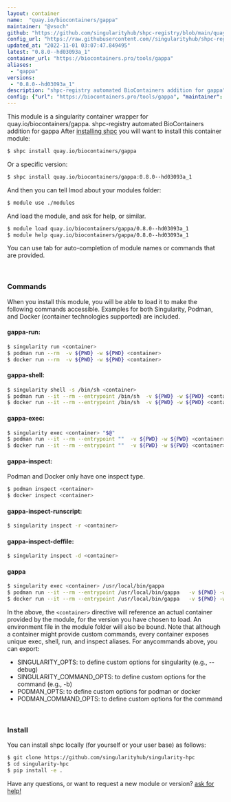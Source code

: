 ```yaml
---
layout: container
name:  "quay.io/biocontainers/gappa"
maintainer: "@vsoch"
github: "https://github.com/singularityhub/shpc-registry/blob/main/quay.io/biocontainers/gappa/container.yaml"
config_url: "https://raw.githubusercontent.com//singularityhub/shpc-registry/main/quay.io/biocontainers/gappa/container.yaml"
updated_at: "2022-11-01 03:07:47.849495"
latest: "0.8.0--hd03093a_1"
container_url: "https://biocontainers.pro/tools/gappa"
aliases:
 - "gappa"
versions:
 - "0.8.0--hd03093a_1"
description: "shpc-registry automated BioContainers addition for gappa"
config: {"url": "https://biocontainers.pro/tools/gappa", "maintainer": "@vsoch", "description": "shpc-registry automated BioContainers addition for gappa", "latest": {"0.8.0--hd03093a_1": "sha256:de63bd594a237f8afd1ec2d0e3c9be70938a03b70491b2ff645a41cebcaed0f6"}, "tags": {"0.8.0--hd03093a_1": "sha256:de63bd594a237f8afd1ec2d0e3c9be70938a03b70491b2ff645a41cebcaed0f6"}, "docker": "quay.io/biocontainers/gappa", "aliases": {"gappa": "/usr/local/bin/gappa"}}
---
```


This module is a singularity container wrapper for quay.io/biocontainers/gappa.
shpc-registry automated BioContainers addition for gappa
After [installing shpc](#install) you will want to install this container module:


```bash
$ shpc install quay.io/biocontainers/gappa
```

Or a specific version:

```bash
$ shpc install quay.io/biocontainers/gappa:0.8.0--hd03093a_1
```

And then you can tell lmod about your modules folder:

```bash
$ module use ./modules
```

And load the module, and ask for help, or similar.

```bash
$ module load quay.io/biocontainers/gappa/0.8.0--hd03093a_1
$ module help quay.io/biocontainers/gappa/0.8.0--hd03093a_1
```

You can use tab for auto-completion of module names or commands that are provided.

<br>

### Commands

When you install this module, you will be able to load it to make the following commands accessible.
Examples for both Singularity, Podman, and Docker (container technologies supported) are included.

#### gappa-run:

```bash
$ singularity run <container>
$ podman run --rm  -v ${PWD} -w ${PWD} <container>
$ docker run --rm  -v ${PWD} -w ${PWD} <container>
```

#### gappa-shell:

```bash
$ singularity shell -s /bin/sh <container>
$ podman run --it --rm --entrypoint /bin/sh  -v ${PWD} -w ${PWD} <container>
$ docker run --it --rm --entrypoint /bin/sh  -v ${PWD} -w ${PWD} <container>
```

#### gappa-exec:

```bash
$ singularity exec <container> "$@"
$ podman run --it --rm --entrypoint ""  -v ${PWD} -w ${PWD} <container> "$@"
$ docker run --it --rm --entrypoint ""  -v ${PWD} -w ${PWD} <container> "$@"
```

#### gappa-inspect:

Podman and Docker only have one inspect type.

```bash
$ podman inspect <container>
$ docker inspect <container>
```

#### gappa-inspect-runscript:

```bash
$ singularity inspect -r <container>
```

#### gappa-inspect-deffile:

```bash
$ singularity inspect -d <container>
```


#### gappa

```bash
$ singularity exec <container> /usr/local/bin/gappa
$ podman run --it --rm --entrypoint /usr/local/bin/gappa   -v ${PWD} -w ${PWD} <container> -c " $@"
$ docker run --it --rm --entrypoint /usr/local/bin/gappa   -v ${PWD} -w ${PWD} <container> -c " $@"
```



In the above, the `<container>` directive will reference an actual container provided
by the module, for the version you have chosen to load. An environment file in the
module folder will also be bound. Note that although a container
might provide custom commands, every container exposes unique exec, shell, run, and
inspect aliases. For anycommands above, you can export:

 - SINGULARITY_OPTS: to define custom options for singularity (e.g., --debug)
 - SINGULARITY_COMMAND_OPTS: to define custom options for the command (e.g., -b)
 - PODMAN_OPTS: to define custom options for podman or docker
 - PODMAN_COMMAND_OPTS: to define custom options for the command

<br>

### Install

You can install shpc locally (for yourself or your user base) as follows:

```bash
$ git clone https://github.com/singularityhub/singularity-hpc
$ cd singularity-hpc
$ pip install -e .
```

Have any questions, or want to request a new module or version? [ask for help!](https://github.com/singularityhub/singularity-hpc/issues)
